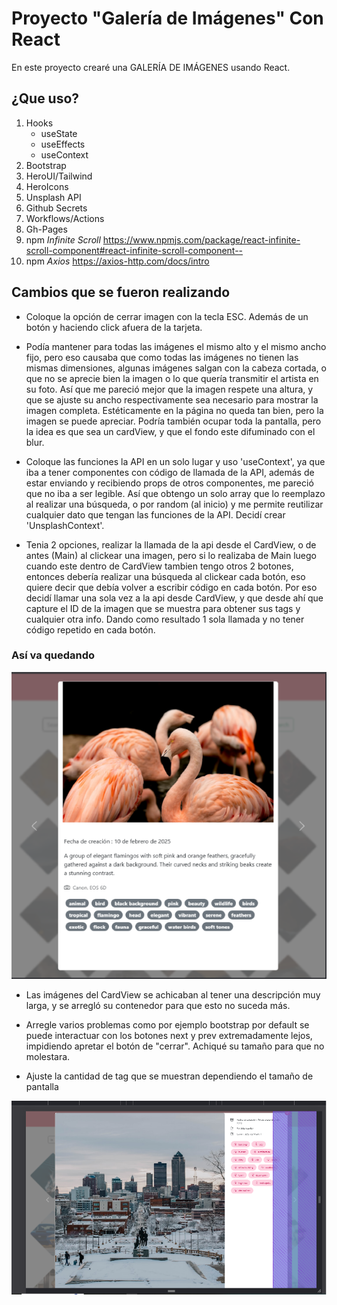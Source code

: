 # Proyecto "Galería de Imágenes" Con React


En este proyecto crearé una GALERÍA DE IMÁGENES usando React.


## ¿Que uso?


1. Hooks
    - useState
    - useEffects
    - useContext  
2. Bootstrap
3. HeroUI/Tailwind
4. HeroIcons
3. Unsplash API
4. Github Secrets
5. Workflows/Actions
6. Gh-Pages
7. npm *Infinite Scroll* https://www.npmjs.com/package/react-infinite-scroll-component#react-infinite-scroll-component--
8. npm *Axios* https://axios-http.com/docs/intro


## Cambios que se fueron realizando


- Coloque la opción de cerrar imagen con la tecla ESC. Además de un botón y haciendo click afuera de la tarjeta.

- Podía mantener para todas las imágenes el mismo alto y el mismo ancho fijo, pero eso causaba que como todas las imágenes no tienen las mismas dimensiones, algunas imágenes salgan con la cabeza cortada, o que no se aprecie bien la imagen o lo que quería transmitir el artista en su foto. Así que me pareció mejor que la imagen respete una altura, y que se ajuste su ancho respectivamente sea necesario para mostrar la imagen completa. Estéticamente en la página no queda tan bien, pero la imagen se puede apreciar. Podría también ocupar toda la pantalla, pero la idea es que sea un cardView, y que el fondo este difuminado con el blur.

- Coloque las funciones la API en un solo lugar y uso 'useContext', ya que iba a tener  componentes con código de llamada de la API, además de estar enviando y recibiendo props  de otros componentes,  me pareció que no iba a ser legible. Así que obtengo un solo array que lo reemplazo al realizar una búsqueda, o por random (al inicio) y me permite reutilizar cualquier dato que tengan las funciones de la API. Decidí  crear 'UnsplashContext'.

- Tenia 2 opciones, realizar la llamada de la api desde el CardView, o de antes  (Main) al clickear una imagen, pero si lo realizaba de Main luego cuando este dentro de CardView tambien tengo otros 2 botones, entonces debería realizar una búsqueda al clickear cada botón, eso quiere decir que debía volver a escribir código en cada botón. Por eso decidí llamar una sola vez a la api desde CardView, y que desde ahí que capture el ID de la imagen que se muestra para obtener sus tags y cualquier otra info. Dando como resultado 1 sola llamada y no tener código repetido en cada botón.


### Así va quedando
![Flamenco traído de api Unsplash](/public/img/flamencos.png)



- Las imágenes del CardView se achicaban al tener una descripción muy larga, y se arregló su contenedor para que esto no suceda más.

- Arregle varios problemas como por ejemplo bootstrap por default se puede interactuar con los botones next y prev extremadamente lejos, impidiendo apretar el botón de "cerrar". Achiqué su tamaño para que no molestara.

- Ajuste la cantidad de tag que se muestran dependiendo el tamaño de pantalla


![Interacción de botones muy extensa](/public/img/next.png)

